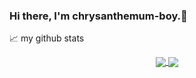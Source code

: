 ### Hi there, I'm chrysanthemum-boy.👋

<!--
**chrysanthemum-boy/chrysanthemum-boy** is a ✨ _special_ ✨ repository because its `README.md` (this file) appears on your GitHub profile.

Here are some ideas to get you started:

- 🔭 I’m currently working on ...
- 🌱 I’m currently learning ...
- 👯 I’m looking to collaborate on ...
- 🤔 I’m looking for help with ...
- 💬 Ask me about ...
- 📫 How to reach me: ...
- 😄 Pronouns: ...
- ⚡ Fun fact: ...
-->
📈 my github stats  
<p align="center"> 
<a href="https://github.com/chrysanthemum-boy/">
 <img align="center" src="https://github-readme-stats.vercel.app/api?username=chrysanthemum-boy&show_icons=true&bg_color=70DEG,red,yellow" />
</a>
<a href="https://github.com/chrysanthemum-boy/">
 <img align="center" src="https://github-readme-stats.vercel.app/api/top-langs/?username=chrysanthemum-boy&layout=compact&hide=jupyter notebook&card_width=250" />
</a>

